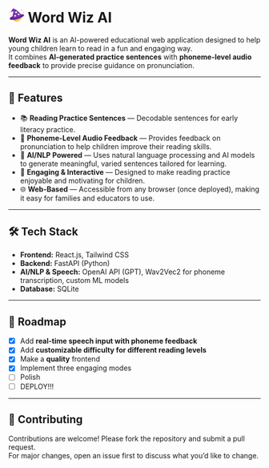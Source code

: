 # <img src="frontend/src/assets/wordwizIcon.svg" width="32"/> Word Wiz AI

**Word Wiz AI** is an AI-powered educational web application designed to help young children learn to read in a fun and engaging way.  
It combines **AI-generated practice sentences** with **phoneme-level audio feedback** to provide precise guidance on pronunciation.

---

## 🚀 Features

- 📚 **Reading Practice Sentences** — Decodable sentences for early literacy practice.  
- 🎤 **Phoneme-Level Audio Feedback** — Provides feedback on pronunciation to help children improve their reading skills.  
- 🤖 **AI/NLP Powered** — Uses natural language processing and AI models to generate meaningful, varied sentences tailored for learning.  
- 🌟 **Engaging & Interactive** — Designed to make reading practice enjoyable and motivating for children.  
- 🌐 **Web-Based** — Accessible from any browser (once deployed), making it easy for families and educators to use.  

---

## 🛠️ Tech Stack

- **Frontend:** React.js, Tailwind CSS  
- **Backend:** FastAPI (Python)  
- **AI/NLP & Speech:** OpenAI API (GPT), Wav2Vec2 for phoneme transcription, custom ML models  
- **Database:** SQLite  

---

## 🌟 Roadmap

- [X] Add **real-time speech input with phoneme feedback**  
- [X] Add **customizable difficulty for different reading levels**
- [X] Make a **quality** frontend
- [X] Implement three engaging modes
- [ ] Polish
- [ ] DEPLOY!!!

---

## 🤝 Contributing

Contributions are welcome! Please fork the repository and submit a pull request.  
For major changes, open an issue first to discuss what you’d like to change.
